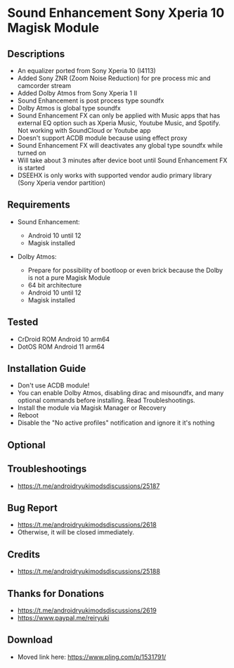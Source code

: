 # Sound Enhancement Sony Xperia 10 Magisk Module

## Descriptions
- An equalizer ported from Sony Xperia 10 (I4113)
- Added Sony ZNR (Zoom Noise Reduction) for pre process mic and camcorder stream
- Added Dolby Atmos from Sony Xperia 1 II
- Sound Enhancement is post process type soundfx
- Dolby Atmos is global type soundfx
- Sound Enhancement FX can only be applied with Music apps that has external EQ option such as Xperia Music, Youtube Music, and Spotify. Not working with SoundCloud or Youtube app
- Doesn't support ACDB module because using effect proxy
- Sound Enhancement FX will deactivates any global type soundfx while turned on
- Will take about 3 minutes after device boot until Sound Enhancement FX is started
- DSEEHX is only works with supported vendor audio primary library (Sony Xperia vendor partition)

## Requirements
- Sound Enhancement:
  - Android 10 until 12
  - Magisk installed

- Dolby Atmos:
  - Prepare for possibility of bootloop or even brick because the Dolby is not a pure Magisk Module
  - 64 bit architecture
  - Android 10 until 12
  - Magisk installed

## Tested
- CrDroid ROM Android 10 arm64
- DotOS ROM Android 11 arm64

## Installation Guide
- Don't use ACDB module!
- You can enable Dolby Atmos, disabling dirac and misoundfx, and many optional commands before installing. Read Troubleshootings.
- Install the module via Magisk Manager or Recovery
- Reboot
- Disable the "No active profiles" notification and ignore it it's nothing

## Optional

## Troubleshootings
- https://t.me/androidryukimodsdiscussions/25187

## Bug Report
- https://t.me/androidryukimodsdiscussions/2618
- Otherwise, it will be closed immediately.

## Credits
- https://t.me/androidryukimodsdiscussions/25188

## Thanks for Donations
- https://t.me/androidryukimodsdiscussions/2619
- https://www.paypal.me/reiryuki

## Download
- Moved link here: https://www.pling.com/p/1531791/
